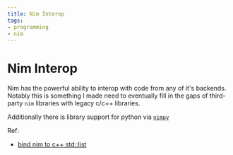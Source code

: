 ```yaml
---
title: Nim Interop
tags:
- programming
- nim
---
```


# Nim Interop

Nim has the powerful ability to interop with code from any of it's backends.
Notably this is something I made need to eventually fill in the gaps of
third-party `nim` libraries with legacy c/c++ libraries.

Additionally there is library support for python via [`nimpy`](https://github.com/yglukhov/nimpy)


Ref:
- [bind nim to c++ std::list](https://scripter.co/binding-nim-to-c-plus-plus-std-list/)

